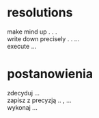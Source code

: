 # resolutions

make mind up . . .  
write down precisely . . ...  
execute ...  

# postanowienia

zdecyduj ...  
zapisz z precyzją .. , ...  
wykonaj ...  